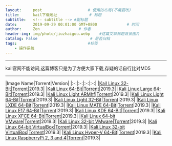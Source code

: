 ```yaml
---
layout:     post                    # 使用的布局(不需要改)
title:      kail下载地址              # 标题
subtitle:   <!-- subtitle --> #副标题
date:       2019-09-29 00:01:00 GMT+0800             # 时间
author:     Zen                 # 作者
header-img: img/photo/jiuzhaigou.webp    #这篇文章标题背景图片
catalog: False                       # 是否归档
tags:                               #标签
    - 操作系统
---
```

----

kail官网不能访问,这篇博客只是为了方便大家下载,存疑的话自行比对MD5

----

|Image Name|Torrent|Version|
|:-:|:-:|:-:|:-:|
|[Kail Linux 32-Bit](https://cdimage.kali.org/kali-2019.3/kali-linux-2019.3-i386.iso)|[Torrent](https://images.offensive-security.com/kali-linux-2019.3-i386.iso.torrent)|2019.3|
|[Kali Linux 64-Bit](https://cdimage.kali.org/kali-2019.3/kali-linux-2019.3-amd64.iso)|[Torrent](https://images.offensive-security.com/kali-linux-2019.3-amd64.iso.torrent)|2019.3|
|[Kali Linux Large 64-Bit](https://cdimage.kali.org/kali-2019.3/kali-linux-large-2019.3-amd64.iso)|[Torrent](https://images.offensive-security.com/kali-linux-large-2019.3-amd64.iso.torrent)|2019.3|
|[Kali Linux Light ARMhf](https://cdimage.kali.org/kali-2019.3/kali-linux-light-2019.3-armhf.img.xz)|[Torrent](https://images.offensive-security.com/kali-linux-light-2019.3-armhf.img.xz.torrent)|2019.3|
|[Kali Linux Light 64-Bit](https://cdimage.kali.org/kali-2019.3/kali-linux-light-2019.3-amd64.iso)|[Torrent](https://images.offensive-security.com/kali-linux-light-2019.3-amd64.iso.torrent)|2019.3|
|[Kali Linux Light 32-Bit](https://cdimage.kali.org/kali-2019.3/kali-linux-light-2019.3-i386.iso)|[Torrent](https://images.offensive-security.com/kali-linux-light-2019.3-i386.iso.torrent)|2019.3|
|[Kali Linux LXDE 64-Bit](https://cdimage.kali.org/kali-2019.3/kali-linux-lxde-2019.3-amd64.iso)|[Torrent](https://images.offensive-security.com/kali-linux-lxde-2019.3-amd64.iso.torrent)|2019.3|
|[Kali Linux MATE 64-Bit](https://cdimage.kali.org/kali-2019.3/kali-linux-mate-2019.3-amd64.iso)|[Torrent](https://images.offensive-security.com/kali-linux-mate-2019.3-amd64.iso.torrent)|2019.3|
|[Kali Linux E17 64-Bit](https://cdimage.kali.org/kali-2019.3/kali-linux-e17-2019.3-amd64.iso)|[Torrent](https://images.offensive-security.com/kali-linux-e17-2019.3-amd64.iso.torrent)|2019.3|
|[Kali Linux KDE 64-Bit](https://cdimage.kali.org/kali-2019.3/kali-linux-kde-2019.3-amd64.iso)|[Torrent](https://images.offensive-security.com/kali-linux-kde-2019.3-amd64.iso.torrent)|2019.3|
|[Kali Linux XFCE 64-Bit](https://cdimage.kali.org/kali-2019.3/kali-linux-xfce-2019.3-amd64.iso)|[Torrent](https://images.offensive-security.com/kali-linux-xfce-2019.3-amd64.iso.torrent)|2019.3|
|[Kali Linux 64-bit VMware](https://images.offensive-security.com/virtual-images/kali-linux-2019.3-vmware-amd64.7z)|[Torrent](https://images.offensive-security.com/virtual-images/kali-linux-2019.3-vmware-amd64.7z.torrent)|2019.3|
|[Kali Linux 32-bit VMware](https://images.offensive-security.com/virtual-images/kali-linux-2019.3-vmware-i386.7z)|[Torrent](https://images.offensive-security.com/virtual-images/kali-linux-2019.3-vmware-i386.7z.torrent)|2019.3|
|[Kali Linux 64-bit VirtualBox](https://images.offensive-security.com/virtual-images/kali-linux-2019.3a-vbox-amd64.ova)|[Torrent](https://images.offensive-security.com/virtual-images/kali-linux-2019.3a-vbox-amd64.ova.torrent)|2019.3|
|[Kali Linux 32-bit VirtualBox](https://images.offensive-security.com/virtual-images/kali-linux-2019.3-vbox-i386.ova)|[Torrent](https://images.offensive-security.com/virtual-images/kali-linux-2019.3-vbox-i386.ova.torrent)|2019.3|
|[Kali Linux Hyper-V 64-Bit](https://images.offensive-security.com/virtual-images/kali-linux-2019.3-hyperv-amd64.7z)|[Torrent](https://images.offensive-security.com/virtual-images/kali-linux-2019.3-hyperv-amd64.7z.torrent)|2019.3|
|[Kali Linux RaspberryPi 2, 3 and 4](https://images.offensive-security.com/arm-images/kali-linux-2019.3a-rpi3-nexmon.img.xz)|[Torrent](https://images.offensive-security.com/arm-images/kali-linux-2019.3a-rpi3-nexmon.img.xz.torrent)|2019.3|
